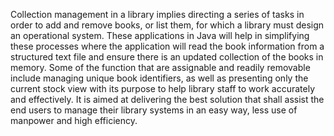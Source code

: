 Collection management in a library implies directing a series of tasks in order to add and remove books, or list them, for which a library must design an operational system. These applications in Java will help in simplifying these processes where the application will read the book information from a structured text file and ensure there is an updated collection of the books in memory. Some of the function that are assignable and readily removable include managing unique book identifiers, as well as presenting only the current stock view with its purpose to help library staff to work accurately and effectively. It is aimed at delivering the best solution that shall assist the end users to manage their library systems in an easy way, less use of manpower and high efficiency.

